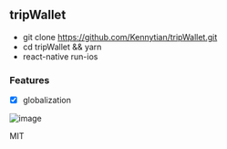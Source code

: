 ## tripWallet

- git clone https://github.com/Kennytian/tripWallet.git
- cd tripWallet && yarn
- react-native run-ios

### Features
- [x] globalization

![image](https://user-images.githubusercontent.com/2621619/41200703-69fc2b4e-6c6f-11e8-9f59-5a465c27d4b2.png)

MIT
